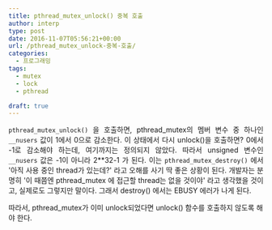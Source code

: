 ```yaml
---
title: pthread_mutex_unlock() 중복 호출
author: interp
type: post
date: 2016-11-07T05:56:21+00:00
url: /pthread_mutex_unlock-중복-호출/
categories:
  - 프로그래밍
tags:
  - mutex
  - lock
  - pthread

draft: true
---
```

<p style="text-align: justify;">
  <code>pthread_mutex_unlock()</code> 을 호출하면, pthread_mutex의 멤버 변수 중 하나인 <code>__nusers</code> 값이 1에서 0으로 감소한다. 이 상태에서 다시 unlock()을 호출하면? 0에서 -1로 감소해야 하는데, 여기까지는 정의되지 않았다. 따라서 unsigned 변수인 <code>__nusers</code> 값은 -1이 아니라 2**32-1 가 된다. 이는 <code>pthread_mutex_destroy()</code> 에서 '아직 사용 중인 thread가 있는데?' 라고 오해를 사기 딱 좋은 상황이 된다. 개발자는 분명히 '이 때쯤엔 pthread_mutex 에 접근할 thread는 없을 것이야' 라고 생각했을 것이고, 실제로도 그렇지만 말이다. 그래서 destroy() 에서는 EBUSY 에러가 나게 된다.
</p>

따라서, pthread_mutex가 이미 unlock되었다면 unlock() 함수를 호출하지 않도록 해야 한다.
